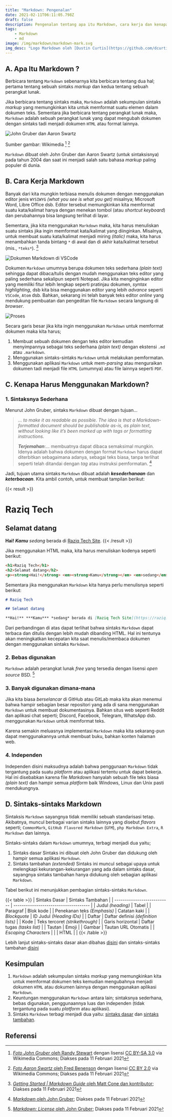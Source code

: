 ```yaml
---
title: "Markdown: Pengenalan"
date: 2021-02-11T06:11:05.798Z
draft: false
description: Pengenalan tentang apa itu Markdown, cara kerja dan kenapa kita harus menggunakannya.
tags:
    - Markdown
    - md
image: /img/markdown/markdown-mark.svg
img_desc: "Logo Markdown oleh [Dustin Curtis](https://github.com/dcurtis) dari [markdown-mark Repository](https://github.com/dcurtis/markdown-mark)"
---
```


## A. Apa Itu Markdown ?

Berbicara tentang `Markdown` sebenarnya kita berbicara tentang dua hal; pertama tentang sebuah sintaks *markup* dan kedua tentang sebuah perangkat lunak.

Jika berbicara tentang sintaks maka, `Markdown` adalah sekumpulan sintaks *markup* yang memungkinkan kita untuk memformat suatu elemen dalam dokumen teks. Sementara jika berbicara tentang perangkat lunak maka, `Markdown` adalah sebuah perangkat lunak yang dapat mengubah dokumen dengan sintaks tadi menjadi dokumen `HTML` atau format lainnya.

![John Gruber dan Aaron Swartz](/img/markdown/John_and_Aaron.jpg "John Gruber *(kiri)* dan Aaron Swartz *(kanan)*")

Sumber gambar: Wikimedia [^1] [^2]

`Markdown` dibuat oleh John Gruber dan Aaron Swartz (untuk sintaksisnya) pada tahun 2004 dan saat ini menjadi salah satu bahasa *markup* paling populer di dunia.

## B. Cara Kerja Markdown

Banyak dari kita mungkin terbiasa menulis dokumen dengan menggunakan editor jenis `WYSIWYG` *(what you see is what you get)* misalnya; Microsoft Word, Libre Office dsb. Editor tersebut memungkinkan kita memformat suatu kata/kalimat hanya dengan menekan tombol (atau *shortcut keyboard*) dan perubahannya bisa langsung terlihat di layar.

Sementara, jika kita menggunakan `Markdown` maka, kita harus menuliskan suatu sintaks jika ingin memformat kata/kalimat yang diinginkan. Misalnya, untuk membuat suatu kata/kalimat menjadi miring *(italic)* maka, kita harus menambahkan tanda bintang `*` di awal dan di akhir kata/kalimat tersebut (mis., `*teks*`). [^3]

![Dokumen Markdown di VSCode](/img/markdown/markdown-preview.png "Sebuah dokumen `Markdown` yang sedang dibuka di VSCode <br>*sebelah kiri menunjukkan dokumen `Markdown` dan sebelah kanan adalah tampilan pratinjau dari dokumen tersebut*")

Dokumen `Markdown` umumnya berupa dokumen teks sederhana *(plain text)* sehingga dapat dibaca/tulis dengan mudah menggunakan teks editor yang paling sederhana sekalipun seperti Notepad. Jika kita menginginkan editor yang memiliki fitur lebih lengkap seperti pratinjau dokumen, *syntax highlighting*, dsb kita bisa menggunakan editor yang lebih *advance* seperti `VSCode`, `Atom` dsb. Bahkan, sekarang ini telah banyak teks editor *online* yang mendukung pembuatan dan pengeditan file `Markdown` secara langsung di *browser*.

![Proses](/img/markdown/markdown-process.png "Proses penghubahan dokumen `Markdown` hingga dapat ditampilkan di *browser*")

Secara garis besar jika kita ingin menggunakan `Markdown` untuk memformat dokumen maka kita harus;

1. Membuat sebuah dokumen dengan teks editor kemudian menyimpannya sebagai teks sederhana *(plain text)* dengan ekstensi `.md` atau `.markdown`.
2. Menggunakan sintaks-sintaks `Markdown` untuk melakukan pemformatan.
3. Menggunakan aplikasi `Markdown` untuk mem-*parsing* atau menguraikan dokumen tadi menjadi file `HTML` (umumnya) atau file lainnya seperti `PDF`.

## C. Kenapa Harus Menggunakan Markdown?

### 1. Sintaksnya Sederhana

Menurut John Gruber, sintaks `Markdown` dibuat dengan tujuan...

> *... to make it as readable as possible. The idea is that a Markdown-formatted document should be publishable as-is, as plain text, without looking like it’s been marked up with tags or formatting instructions.*
>
> ***Terjemahan***:... membuatnya  dapat dibaca semaksimal mungkin. Idenya adalah bahwa dokumen dengan format `Markdown` harus dapat diterbitkan sebagaimana adanya, sebagai teks biasa, tanpa terlihat seperti telah ditandai dengan *tag* atau instruksi pemformatan. [^4]

Jadi, tujuan utama sintaks `Markdown` dibuat adalah ***kesederhanaan*** dan ***keterbacaan***. Kita ambil contoh, untuk membuat tampilan berikut:

{{< result >}}
# Raziq Tech

## Selamat datang

**Hai!** ***Kamu*** *sedang* berada di [Raziq Tech Site](https://raziq.tech).
{{< /result >}}

Jika menggunakan HTML maka, kita harus menuliskan kodenya seperti berikut:

```html {linenos=true}
<h1>Raziq Tech</h1>
<h2>Selamat datang</h2>
<p><strong>Hai!</strong> <em><strong>Kamu</strong></em> <em>sedang</em> berada di <a href="https://raziq.tech">Raziq Tech Site</a>.</p>
```

Sementara jika menggunakan `Markdown` kita hanya perlu menulisnya seperti berikut:

```md {linenos=true}
# Raziq Tech

## Selamat datang

**Hai!** ***Kamu*** *sedang* berada di [Raziq Tech Site](https://raziq.tech).
```

Dari perbandingan di atas dapat terlihat bahwa sintaks `Markdown` dapat terbaca dan ditulis dengan lebih mudah dibanding HTML. Hal ini tentunya akan meningkatkan kecepatan kita saat menulis/membaca dokumen dengan menggunakan sintaks `Markdown`.

### 2. Bebas digunakan

`Markdown` adalah perangkat lunak *free* yang tersedia dengan lisensi *open source* BSD. [^5]

### 3. Banyak digunakan dimana-mana

Jika kita biasa *berselancar* di GitHub atau GitLab maka kita akan menemui bahwa hampir sebagian besar repositori yang ada di sana menggunakan `Markdown` untuk membuat dokumentasinya. Bahkan situs web seperti Reddit dan aplikasi chat seperti; Discord, Facebook, Telegram, WhatsApp dsb. menggunakan `Markdown` untuk memformat teks.

Karena semakin meluasnya implementasi `Markdown` maka kita sekarang-pun dapat menggunakannya untuk membuat buku, bahkan konten halaman web.

### 4. Independen

Independen disini maksudnya adalah bahwa penggunaan `Markdown` tidak tergantung pada suatu *platform* atau aplikasi tertentu untuk dapat bekerja. Hal ini disebabkan karena file *Markdown* hanyalah sebuah file teks biasa *(plain text)* dan hampir semua *platform* baik Windows, Linux dan Unix pasti mendukungnya.

## D. Sintaks-sintaks Markdown

Sintaksis `Markdown` sayangnya tidak memiliki sebuah standarisasi tetap. Akibatnya, muncul berbagai varian sintaks lainnya yang disebut *flavors* seperti; `CommonMark`, `GitHub Flavored Markdown` (`GFM`), `php Markdown Extra`, `R Markdown` dan lainnya.

Sintaks-sintaks dalam `Markdown` umumnya, terbagi menjadi dua yaitu;

1. Sintaks dasar
   Sintaks ini dibuat oleh John Gruber dan didukung oleh hampir semua aplikasi `Markdown`.
2. Sintaks tambahan *(extended)*
   Sintaks ini muncul sebagai upaya untuk melengkapi kekurangan-kekurangan yang ada dalam sintaks dasar, sayangnya sintaks tambahan hanya didukung oleh sebagian aplikasi `Markdown`.

Tabel berikut ini menunjukkan pembagian sintaks-sintaks `Markdown`.

{{< table >}}
| Sintaks Dasar               | Sintaks Tambahan                      |
| --------------------------- | ------------------------------------- |
| Judul *(heading)*           | Tabel                                 |
| Paragraf                    | Blok kode                             |
| Penekanan teks *(Emphasis)* | Catatan kaki                          |
| *Blockquote*                | ID Judul *(Heading IDs)*              |
| Daftar                      | Daftar definisi *(definition lists)*  |
| Kode                        | Teks tercoret *(strikethrough)*       |
| Garis horizontal            | Daftar tugas *(tasks list)*           |
| Tautan                      | Emoji                                 |
| Gambar                      | Tautan URL Otomatis                   |
| *Escaping Characters*       |                                       |
| HTML                        |                                       |
{{< /table >}}

Lebih lanjut sintaks-sintaks dasar akan dibahas [disini](/blog/markdown-sintaks-dasar/) dan sintaks-sintaks tambahan [disini](/blog/markdown-sintaks-tambahan/)

## Kesimpulan

1. `Markdown` adalah sekumpulan sintaks *markup* yang memungkinkan kita untuk memformat dokumen teks kemudian mengubahnya menjadi dokumen `HTML` atau dokumen lainnya dengan menggunakan aplikasi `Markdown`.
2. Keuntungan menggunakan `Markdown` antara lain; sintaksnya sederhana, bebas digunakan, penggunaannya luas dan independen (tidak tergantung pada suatu *platform* atau aplikasi).
3. Sintaks `Markdown` terbagi menjadi dua yaitu: [sintaks dasar](/blog/markdown-sintaks-dasar/) dan [sintaks tambahan](/blog/markdown-sintaks-tambahan/).

## Referensi

[^1]: [*Foto John Gruber* oleh Randy Stewart](https://commons.wikimedia.org/wiki/File:John_Gruber,_2009_(cropped).jpg) dengan lisensi [CC BY-SA 3.0](https://creativecommons.org/licenses/by-sa/3.0) via Wikimedia Commons; Diakses pada 11 Februari 2021
[^2]: [*Foto Aaron Swartz* oleh Fred Benenson](https://commons.wikimedia.org/wiki/File:Aaron_Swartz_profile.jpg) dengan lisensi [CC BY 2.0](https://creativecommons.org/licenses/by/2.0) via Wikimedia Commons; Diakses pada 11 Februari 2021
[^3]: [*Getting Started | Markdown Guide* oleh Matt Cone dan kontributor](https://www.markdownguide.org/getting-started/); Diakses pada 11 Februari 2021
[^4]: [*Markdown* oleh John Gruber](https://daringfireball.net/projects/markdown/); Diakses pada 11 Februari 2021
[^5]: [*Markdown: License* oleh John Gruber](https://daringfireball.net/projects/markdown/license); Diakses pada 11 Februari 2021
